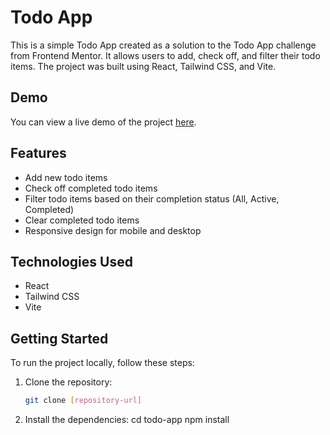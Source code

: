 # Todo App

This is a simple Todo App created as a solution to the Todo App challenge from Frontend Mentor. It allows users to add, check off, and filter their todo items. The project was built using React, Tailwind CSS, and Vite.

## Demo

You can view a live demo of the project [here](link-to-live-demo).

## Features

- Add new todo items
- Check off completed todo items
- Filter todo items based on their completion status (All, Active, Completed)
- Clear completed todo items
- Responsive design for mobile and desktop

## Technologies Used

- React
- Tailwind CSS
- Vite

## Getting Started

To run the project locally, follow these steps:

1. Clone the repository:

   ```bash
   git clone [repository-url]
2. Install the dependencies:
cd todo-app
npm install
